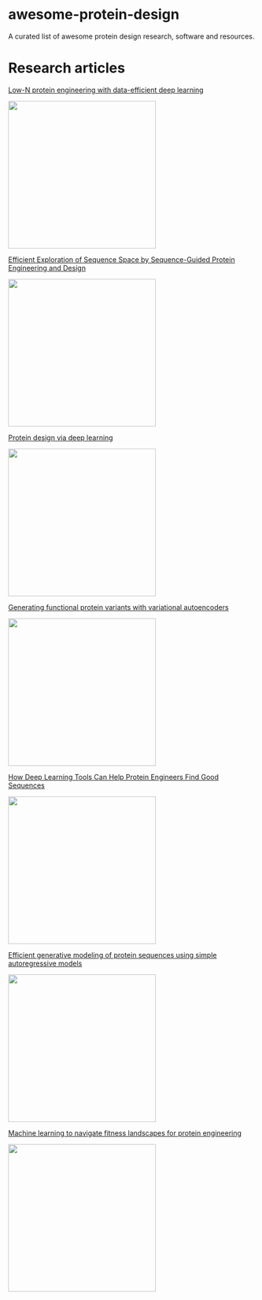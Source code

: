 # awesome-protein-design
A curated list of awesome protein design research, software and resources.

# Research articles
  
  [Low-N protein engineering with data-efficient deep learning](https://www.nature.com/articles/s41592-021-01100-y)
  
  <img src="https://user-images.githubusercontent.com/51283097/167543916-75615dbe-058f-451a-aca5-7f41db8e93d6.png" width="300">
  

  [Efficient Exploration of Sequence Space by Sequence-Guided Protein Engineering and Design](https://pubs.acs.org/doi/pdf/10.1021/acs.biochem.1c00757)  
  
  <img src="https://user-images.githubusercontent.com/51283097/167543948-c9359f01-9c10-4044-9256-78c0c67e1f78.png" width="300">
  
  
  [Protein design via deep learning](https://www.researchgate.net/profile/Haipeng-Gong/publication/359594457_Protein_design_via_deep_learning/links/62626176bca601538b5dfd47/Protein-design-via-deep-learning.pdf)
  
  <img src="https://user-images.githubusercontent.com/51283097/167544838-f60e0d14-091f-4300-9fe6-31fc874a5e79.png" width="300">
  
  
  [Generating functional protein variants with variational autoencoders](https://journals.plos.org/ploscompbiol/article?id=10.1371/journal.pcbi.1008736)
  
  <img src="https://user-images.githubusercontent.com/51283097/167560861-8dafa2a1-dedc-4644-a4a5-a929aecac8bc.png" width="300">
  
  
  [How Deep Learning Tools Can Help Protein Engineers Find Good Sequences](https://pubs.acs.org/doi/10.1021/acs.jpcb.1c02449?ref=PDF#)
  
  <img src="https://user-images.githubusercontent.com/51283097/167561055-7ae83fce-3cb3-4c11-af9d-afb7ebad2d11.png" width="300">
  
  
  [Efficient generative modeling of protein sequences using simple autoregressive models](https://www.nature.com/articles/s41467-021-25756-4/figures/1)
  
  <img src="https://user-images.githubusercontent.com/51283097/167564928-c1ac763f-0c6a-4797-a752-50a3beb2aaf7.png" width="300">
  
  
  [Machine learning to navigate fitness landscapes for protein engineering](https://www.sciencedirect.com/science/article/pii/S0958166922000465)
  
  <img src="https://user-images.githubusercontent.com/51283097/167566566-786d5e81-314d-4e4c-b315-3ff201089bc5.png" width="300">





  

  



